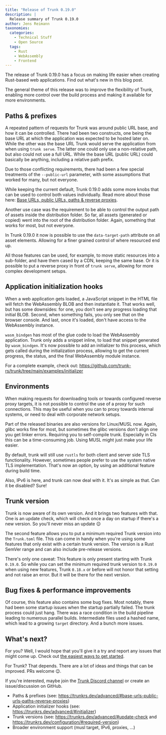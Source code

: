 ```yaml
---
title: "Release of Trunk 0.19.0"
description: |
  Release summary of Trunk 0.19.0
author: Jens Reimann
taxonomies:
  categories:
    - Technical Stuff
    - Open Source
  tags:
    - Rust
    - WebAssembly
    - Frontend
---
```


The release of Trunk 0.19.0 has a focus on making life easier when creating Rust-based web applications. Find out
what's new in this blog post.

<!-- more -->

The general theme of this release was to improve the flexibility of Trunk, enabling more control over the build process
and making it available for more environments.

## Paths & prefixes

A repeated pattern of requests for Trunk was around public URL base, and how it can be controlled. There had been two
constructs, one being the base URL at which the application was expected to be hosted later on. While the other was
the base URL Trunk would serve the application from when using `trunk serve`. The latter one could only use a
non-relative path, but also could not use a full URL. While the base URL (public URL) could basically be anything, 
including a relative path prefix.

Due to those conflicting requirements, there had been a few special treatments of the `--public-url` parameter, with
some assumptions that worked for many, but not everyone.

While keeping the current default, Trunk 0.19.0 adds some more knobs that can be used to control both values
individually. Read more about those here: [Base URLs, public URLs, paths & reverse proxies](https://trunkrs.dev/advanced/#base-urls-public-urls-paths-reverse-proxies).

Another use case was the requirement to be able to control the output path of assets inside the distribution folder. So
far, all assets (generated or copied) went into the root of the distribution folder. Again, something that works for
most, but not everyone.

In Trunk 0.19.0 it now is possible to use the `data-target-path` attribute on all asset elements. Allowing for a finer
grained control of where resourced end up.

All those features can be used, for example, to move static resources into a sub-folder, and have them cased by a CDN,
keeping the same base. Or it is possible to put a reverse proxy in front of `trunk serve`, allowing for more complex
development setups.

## Application initialization hooks

When a web application gets loaded, a JavaScript snippet in the HTML file will fetch the WebAssembly BLOB and then
instantiate it. That works well, but has some downsides: for one, you don't see any progress loading that initial BLOB.
Second, when something fails, you only see that on the browser console. And last, once it's loaded, don't have access
to the WebAssembly instance.

`wasm_bindgen` has most of the glue code to load the WebAssembly application. Trunk only adds a snippet inline, to load
that snippet generated by `wasm_bindgen`. It's now possible to add an initializer to this process, which gets called
during the initialization process, allowing to get the current progress, the status, and the final WebAssembly module
instance.

For a complete example, check out: https://github.com/trunk-rs/trunk/tree/main/examples/initializer

## Environments

When making requests for downloading tools or towards configured reverse proxy targets, it is not possible to control
the use of a proxy for such connections. This may be useful when you can to proxy towards internal systems, or need
to deal with corporate network setups.

Part of the released binaries are also versions for Linux/MUSL now. Again, glibc works fine for most, but sometimes
the glibc versions don't align one you get linker errors. Requiring you to self-compile trunk. Especially in CIs this
can be a time-consuming job. Using MUSL might just make your life easier.

By default, trunk will still use `rustls` for both client and server side TLS functionality. However, sometimes
people prefer to use the system native TLS implementation. That's now an option, by using an additional feature during
build time.

Also, IPv6 is here, and trunk can now deal with it. It's as simple as that. Can it be disabled? Sure!

## Trunk version

Trunk is now aware of its own version. And it brings two features with that. One is an update check, which will 
check once a day on startup if there's a new version. So you'll never miss an update 😉

The second feature allows you to put a minimum required Trunk version into the `Trunk.toml` file. This can come in handy
when you're using some features that only exist with a certain trunk version. The version is a Rust SemVer range and
can also include pre-release versions.

There's only one caveat: This feature is only present starting with Trunk `0.19.0`. So while you can set the minimum
required trunk version to `0.19.0` when using new features, Trunk `0.18.x` or before will not honor that setting
and not raise an error. But it will be there for the next version.

## Bug fixes & performance improvements

Of course, this feature also contains some bug fixes. Most notably, there had been some startup issues when the startup
partially failed. The trunk process could just hang. There was a race condition in the build pipeline leading to
 numerous parallel builds. Intermediate files used a hashed name, which lead to a growing `target` directory. And a
bunch more issues.

## What's next?

For you? Well, I would hope that you'll give it a try and report any issues that might come up. Check out [the
easiest ways to get started](https://github.com/trunk-rs/trunk?tab=readme-ov-file#getting-started).

For Trunk? That depends. There are a lot of ideas and things that can be improved. PRs welcome 😉.

If you're interested, maybe join the [Trunk Discord channel](https://discord.gg/JEPdBujTDr) or create an
issue/discussion on GitHub. 


* Paths & prefixes (see: https://trunkrs.dev/advanced/#base-urls-public-urls-paths-reverse-proxies)
* Application initializer hooks (see: https://trunkrs.dev/advanced/#initializer)
* Trunk versions (see: https://trunkrs.dev/advanced/#update-check and https://trunkrs.dev/configuration/#required-version)
* Broader environment support (musl target, IPv6, proxies, …)
